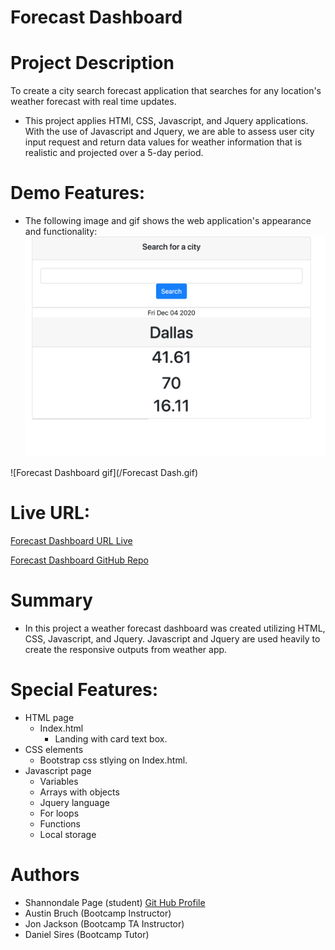 # Forecast Dashboard

# Project Description
To create a city search forecast application that searches for any location's weather forecast with real time updates.

* This project applies HTMl, CSS, Javascript, and Jquery applications. With the use of Javascript and Jquery, we are able to assess user city input request and return data values for weather information that is realistic and projected over a 5-day period.

# Demo Features:
* The following image and gif shows the web application's appearance and functionality:
![Forecast Dashboard Screenshot](photodashboard.png)

![Forecast Dashboard gif](/Forecast Dash.gif)

# Live URL:
<a href="https://sjohn214.github.io/ForecastDashboard/">Forecast Dashboard URL Live</a>

<a href="https://github.com/sjohn214/ForecastDashboard.git">Forecast Dashboard GitHub Repo</a>

# Summary
* In this project a weather forecast dashboard was created utilizing HTML, CSS, Javascript, and Jquery. Javascript and Jquery are used heavily to create the responsive outputs from weather app.

# Special Features:
* HTML page
  * Index.html
    * Landing with card text box.
* CSS elements 
  * Bootstrap css stlying on Index.html.
* Javascript page
  * Variables
  * Arrays with objects
  * Jquery language 
  * For loops
  * Functions
  * Local storage


# Authors
* Shannondale Page (student) <a href="https://github.com/sjohn214">Git Hub Profile</a>
* Austin Bruch (Bootcamp Instructor)
* Jon Jackson (Bootcamp TA Instructor)
* Daniel Sires (Bootcamp Tutor)